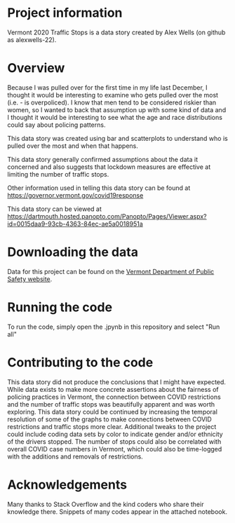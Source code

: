 # Project information

Vermont 2020 Traffic Stops is a data story created by Alex Wells (on github as alexwells-22).

# Overview

Because I was pulled over for the first time in my life last December, I thought it would be interesting to examine who gets pulled over the most (i.e. - is overpoliced). I know that men tend to be considered riskier than women, so I wanted to back that assumption up with some kind of data and I thought it would be interesting to see what the age and race distributions could say about policing patterns.

This data story was created using bar and scatterplots to understand who is pulled over the most and when that happens.

This data story generally confirmed assumptions about the data it concerned and also suggests that lockdown measures are effective at limiting the number of traffic stops.

Other information used in telling this data story can be found at https://governor.vermont.gov/covid19response

This data story can be viewed at https://dartmouth.hosted.panopto.com/Panopto/Pages/Viewer.aspx?id=0015daa9-93cb-4363-84ec-ae5a0018951a

# Downloading the data

Data for this project can be found on the [Vermont Department of Public Safety website](https://vsp.vermont.gov/communityaffairs/trafficstops).

# Running the code

To run the code, simply open the .jpynb in this repository and select "Run all"

# Contributing to the code

This data story did not produce the conclusions that I might have expected. While data exists to make more concrete assertions about the fairness of policing practices in Vermont, the connection between COVID restrictions and the number of traffic stops was beautifully apparent and was worth exploring. This data story could be continued by increasing the temporal resolution of some of the graphs to make connections between COVID restrictions and traffic stops more clear. Additional tweaks to the project could include coding data sets by color to indicate gender and/or ethnicity of the drivers stopped. The number of stops could also be correlated with overall COVID case numbers in Vermont, which could also be time-logged with the additions and removals of restrictions.

# Acknowledgements

Many thanks to Stack Overflow and the kind coders who share their knowledge there. Snippets of many codes appear in the attached notebook.
